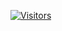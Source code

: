 [![Visitors](https://img.shields.io/badge/dynamic/json?color=000000&label=%20&query=value&url=https://api.countapi.xyz/hit/YOUR_USERNAME/visitors&logo=github&logoColor=white&labelColor=000000&style=for-the-badge)](https://github.com/danhtienfuh)
